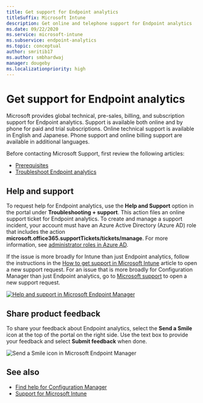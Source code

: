 ```yaml
---
title: Get support for Endpoint analytics
titleSuffix: Microsoft Intune
description: Get online and telephone support for Endpoint analytics
ms.date: 09/22/2020
ms.service: microsoft-intune
ms.subservice: endpoint-analytics
ms.topic: conceptual
author: smritib17
ms.author: smbhardwaj
manager: dougeby
ms.localizationpriority: high
---
```


# Get support for Endpoint analytics

Microsoft provides global technical, pre-sales, billing, and subscription support for Endpoint analytics. Support is available both online and by phone for paid and trial subscriptions. Online technical support is available in English and Japanese. Phone support and online billing support are available in additional languages.

Before contacting Microsoft Support, first review the following articles:

- [Prerequisites](enroll-intune.md#bkmk_prereq)
- [Troubleshoot Endpoint analytics](troubleshoot.md)

## Help and support

To request help for Endpoint analytics, use the **Help and Support** option in the portal under **Troubleshooting + support**. This action files an online support ticket for Endpoint analytics. To create and manage a support incident, your account must have an Azure Active Directory (Azure AD) role that includes the action **microsoft.office365.supportTickets/tickets/manage**. For more information, see [administrator roles in Azure AD](/azure/active-directory/users-groups-roles/directory-assign-admin-roles).

If the issue is more broadly for Intune than just Endpoint analytics, follow the instructions in the [How to get support in Microsoft Intune](../get-support.md) article to open a new support request. For an issue that is more broadly for Configuration Manager than just Endpoint analytics, go to [Microsoft support](https://aka.ms/cmcbsupport) to open a new support request.

[![Help and support in Microsoft Endpoint Manager](media/help.png)](media/help.png#lightbox)

## <a name="bkmk_feedback"></a> Share product feedback

<!-- 5451636 -->

To share your feedback about Endpoint analytics, select the **Send a Smile** icon at the top of the portal on the right side. Use the text box to provide your feedback and select **Submit feedback** when done.

![Send a Smile icon in Microsoft Endpoint Manager](media/endpoint-analytics-feedback.png)

## See also

- [Find help for Configuration Manager](../configmgr/core/understand/find-help.md)
- [Support for Microsoft Intune](../get-support.md)